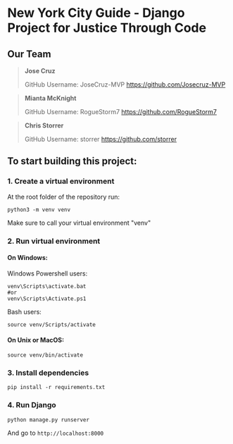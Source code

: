 # New York City Guide - Django Project for Justice Through Code
## Our Team
>**Jose Cruz**
>
>GitHub Username: JoseCruz-MVP 
>https://github.com/Josecruz-MVP

>**Mianta McKnight**
>
>GitHub Username: RogueStorm7 
>https://github.com/RogueStorm7

>**Chris Storrer**
>
>GitHub Username: storrer 
>https://github.com/storrer
## To start building this project:

### 1. Create a virtual environment

At the root folder of the repository run:
```
python3 -m venv venv
```
Make sure to call your virtual environment "venv"

### 2. Run virtual environment
#### On Windows:
Windows Powershell users:
```
venv\Scripts\activate.bat
#or
venv\Scripts\Activate.ps1
```
Bash users:
```
source venv/Scripts/activate
```
#### On Unix or MacOS:
```
source venv/bin/activate
```
### 3. Install dependencies
```
pip install -r requirements.txt
```
### 4. Run Django
```
python manage.py runserver
```
And go to `http://localhost:8000`
